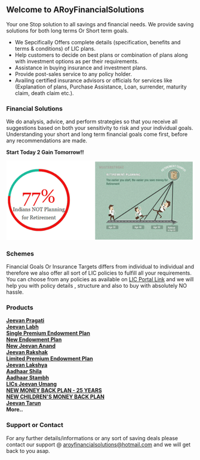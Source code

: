 ## Welcome to ARoyFinancialSolutions

Your one Stop solution to all savings and financial needs. We provide saving solutions for both long terms Or Short term goals.

- We Sepcifically Offers complete details (specification, benefits and terms & conditions) of LIC plans.
- Help customers to decide on best plans or combination of plans along with investment options as per their requirements.
- Assistance in buying insurance and investment plans.
- Provide post-sales service to any policy holder.
- Availing certified insurance advisors or officials for services like (Explanation of plans, Purchase Assistance, Loan, surrender, maturity claim, death claim etc.).

### Financial Solutions

We do analysis, advice, and perform strategies so that you receive all suggestions based on both your sensitivity to risk and your individual goals. Understanding your short and long term financial goals come first, before any recommendations are made.

**Start Today 2 Gain Tomorrow!!**

![StartEarlyImage](https://raw.githubusercontent.com/aviroyfinance/ARoyFinancialSolutions/master/Retirement-Graphics.png)

### Schemes 

Financial Goals Or Insurance Targets differs from individual to individual and therefore we also offer all sort of LIC policies to fulfill all your requirements. You can choose from any policies as available on [LIC Portal Link](https://www.licindia.in/Products/Insurance-Plan) and we will help you with policy details , structure and also to buy with absolutely NO hassle.  

### Products

[**Jeevan Pragati**](https://www.licindia.in/Products/Insurance-Plan/LIC-s-Jeevan-Pragati)<br/>
[**Jeevan Labh**](https://www.licindia.in/Products/Insurance-Plan/Jeevan-Labh)<br/>
[**Single Premium Endowment Plan**](https://www.licindia.in/Products/Insurance-Plan/benefits)<br/>
[**New Endowment Plan**](https://www.licindia.in/Products/Insurance-Plan/n-endowment)<br/>
[**New Jeevan Anand**](https://www.licindia.in/Products/Insurance-Plan/anand)<br/>
[**Jeevan Rakshak**](https://www.licindia.in/Products/Insurance-Plan/jeevan-rakshak)<br/>
[**Limited Premium Endowment Plan**](https://www.licindia.in/Products/Insurance-Plan/limited-endow-benef)<br/>
[**Jeevan Lakshya**](https://www.licindia.in/Products/Insurance-Plan/jeevan-lakshya)<br/>
[**Aadhaar Shila**](https://www.licindia.in/Products/Insurance-Plan/LICs_Aadhaar_Shila)<br/>
[**Aadhaar Stambh**](https://www.licindia.in/Products/Insurance-Plan/LICs_Aadhaar_Stambh)<br/>
[**LICs Jeevan Umang**](https://www.licindia.in/Products/Insurance-Plan/LICs-Jeevan-Umang)<br/>
[**NEW MONEY BACK PLAN - 25 YEARS**](https://www.licindia.in/Products/Insurance-Plan/LIC-s-NEW-MONEY-BACK-PLAN-25-YEARS)<br/>
[**NEW CHILDREN'S MONEY BACK PLAN**](https://www.licindia.in/Products/Insurance-Plan/LIC-s-NEW-CHILDREN-S-MONEY-BACK-PLAN-(2))<br/>
[**Jeevan Tarun**](https://www.licindia.in/Products/Insurance-Plan/jeevan-tarun)<br/>
**More..**

### Support or Contact

For any further details/informations or any sort of saving deals please contact our support @ aroyfinancialsolutions@hotmail.com and we will get back to you asap.
